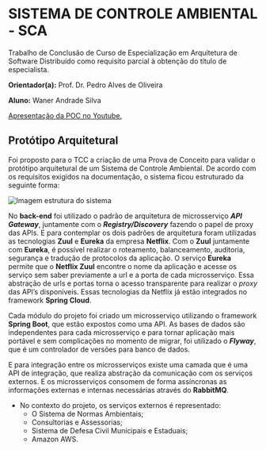 # SISTEMA  DE CONTROLE AMBIENTAL - SCA

Trabalho de Conclusão de Curso de Especialização em Arquitetura de Software Distribuído como requisito parcial à obtenção do título de especialista.

**Orientador(a):** Prof. Dr. Pedro Alves de Oliveira
<p><b>Aluno:</b> Waner Andrade Silva</p>

[Apresentação da POC no Youtube.](https://youtu.be/V8-YCnx_CuM)

## Protótipo Arquitetural

Foi proposto para o TCC a criação de uma Prova de Conceito para validar o protótipo arquitetural de um Sistema de Controle Ambiental. De acordo com os requisitos exigidos na documentação, o sistema ficou estruturado da seguinte forma:

![Imagem estrutura do sistema](https://github.com/wanersbh/sca/blob/master/estrutura-sistema.png)

No **back-end** foi utilizado o padrão de arquitetura de microsserviço ***API Gateway***, juntamente com o ***Registry/Discovery*** fazendo o papel de proxy das APIs. E para contemplar os dois padrões de arquitetura foram utilizadas as tecnologias **Zuul** e **Eureka** da empresa **Netflix**. Com o **Zuul** juntamente com **Eureka**, é possível realizar o roteamento, balanceamento, auditoria, segurança e tradução de protocolos da aplicação. O serviço **Eureka** permite que o **Netflix Zuul** encontre o nome da aplicação e acesse os serviço sem saber previamente a url e a porta de cada microsserviço. Essa abstração de urls e portas torna o acesso transparente para realizar o *proxy* das API’s disponíveis. Essas tecnologias da Netflix já estão integrados no framework **Spring  Cloud**.
	
Cada módulo do projeto foi criado um microsserviço utilizando o framework **Spring Boot**, que estão expostos como uma API. As bases de dados são independentes para cada microsserviço e para tornar aplicação mais portável e sem complicações no momento de migrar, foi utilizado o ***Flyway***, que é um controlador de versões para banco de dados.  
	
E para integração entre os microsserviços existe uma camada que é uma API de integração, que realiza abstração da comunicação com os serviços externos. E os microsserviços consomem de forma assíncronas as informações externas e internas necessárias através do **RabbitMQ**.

- No contexto do projeto, os serviços externos é representado:
  - O Sistema de Normas Ambientais;
  - Consultorias e Assessorias;
  - Sistema de Defesa Civil Municipais e Estaduais;
  - Amazon AWS.
